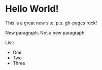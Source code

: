 # Hello World! 

This is a great new site.
p.s. gh-pages rock!

New paragraph.
Not a new paragraph.

List:
- One
- Two
- Three

